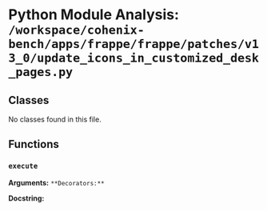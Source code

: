 # Python Module Analysis: `/workspace/cohenix-bench/apps/frappe/frappe/patches/v13_0/update_icons_in_customized_desk_pages.py`

## Classes

No classes found in this file.


## Functions

### `execute`
**Arguments:** ``
**Decorators:** ``

**Docstring:**
```

```

